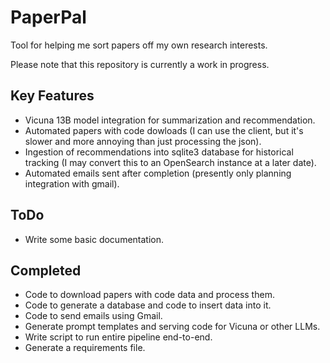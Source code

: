 # PaperPal
Tool for helping me sort papers off my own research interests.

Please note that this repository is currently a work in progress.

## Key Features
- Vicuna 13B model integration for summarization and recommendation.
- Automated papers with code dowloads (I can use the client, but it's slower and more annoying than just processing the json).
- Ingestion of recommendations into sqlite3 database for historical tracking (I may convert this to an OpenSearch instance at a later date).
- Automated emails sent after completion (presently only planning integration with gmail).

## ToDo
- Write some basic documentation.

## Completed
- Code to download papers with code data and process them.
- Code to generate a database and code to insert data into it.
- Code to send emails using Gmail.
- Generate prompt templates and serving code for Vicuna or other LLMs.
- Write script to run entire pipeline end-to-end.
- Generate a requirements file.
